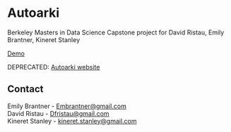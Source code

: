 # Autoarki

Berkeley Masters in Data Science Capstone project for David Ristau, Emily Brantner, Kineret Stanley

[Demo](https://drive.google.com/file/d/1UfKSJCpnGOiHgLICKu_tWvKRjASKoCuC/view?usp=sharing)

DEPRECATED: [Autoarki website](https://flask-autoarki.herokuapp.com/)

## Contact 
Emily Brantner - Embrantner@gmail.com </br>
David Ristau - Dfristau@gmail.com </br>
Kineret Stanley - kineret.stanley@gmail.com
